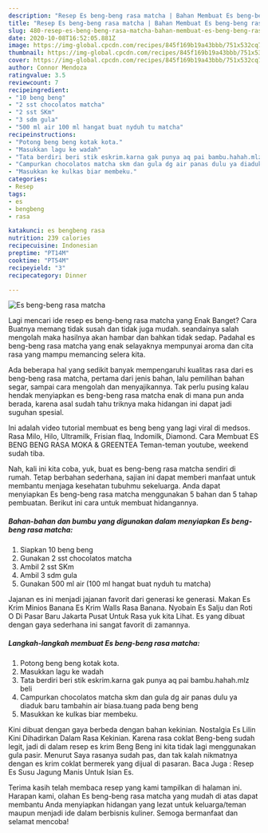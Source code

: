 ```yaml
---
description: "Resep Es beng-beng rasa matcha | Bahan Membuat Es beng-beng rasa matcha Yang Mudah Dan Praktis"
title: "Resep Es beng-beng rasa matcha | Bahan Membuat Es beng-beng rasa matcha Yang Mudah Dan Praktis"
slug: 480-resep-es-beng-beng-rasa-matcha-bahan-membuat-es-beng-beng-rasa-matcha-yang-mudah-dan-praktis
date: 2020-10-08T16:52:05.881Z
image: https://img-global.cpcdn.com/recipes/845f169b19a43bbb/751x532cq70/es-beng-beng-rasa-matcha-foto-resep-utama.jpg
thumbnail: https://img-global.cpcdn.com/recipes/845f169b19a43bbb/751x532cq70/es-beng-beng-rasa-matcha-foto-resep-utama.jpg
cover: https://img-global.cpcdn.com/recipes/845f169b19a43bbb/751x532cq70/es-beng-beng-rasa-matcha-foto-resep-utama.jpg
author: Connor Mendoza
ratingvalue: 3.5
reviewcount: 7
recipeingredient:
- "10 beng beng"
- "2 sst chocolatos matcha"
- "2 sst SKm"
- "3 sdm gula"
- "500 ml air 100 ml hangat buat nyduh tu matcha"
recipeinstructions:
- "Potong beng beng kotak kota."
- "Masukkan lagu ke wadah"
- "Tata berdiri beri stik eskrim.karna gak punya aq pai bambu.hahah.mlz beli"
- "Campurkan chocolatos matcha skm dan gula dg air panas dulu ya diaduk baru tambahin air biasa.tuang pada beng beng"
- "Masukkan ke kulkas biar membeku."
categories:
- Resep
tags:
- es
- bengbeng
- rasa

katakunci: es bengbeng rasa 
nutrition: 239 calories
recipecuisine: Indonesian
preptime: "PT14M"
cooktime: "PT54M"
recipeyield: "3"
recipecategory: Dinner

---
```



![Es beng-beng rasa matcha](https://img-global.cpcdn.com/recipes/845f169b19a43bbb/751x532cq70/es-beng-beng-rasa-matcha-foto-resep-utama.jpg)

Lagi mencari ide resep es beng-beng rasa matcha yang Enak Banget? Cara Buatnya memang tidak susah dan tidak juga mudah. seandainya salah mengolah maka hasilnya akan hambar dan bahkan tidak sedap. Padahal es beng-beng rasa matcha yang enak selayaknya mempunyai aroma dan cita rasa yang mampu memancing selera kita.

Ada beberapa hal yang sedikit banyak mempengaruhi kualitas rasa dari es beng-beng rasa matcha, pertama dari jenis bahan, lalu pemilihan bahan segar, sampai cara mengolah dan menyajikannya. Tak perlu pusing kalau hendak menyiapkan es beng-beng rasa matcha enak di mana pun anda berada, karena asal sudah tahu triknya maka hidangan ini dapat jadi suguhan spesial.

Ini adalah video tutorial membuat es beng beng yang lagi viral di medsos. Rasa Milo, Hilo, Ultramilk, Frisian flaq, Indomilk, Diamond. Cara Membuat ES BENG BENG RASA MOKA &amp; GREENTEA Teman-teman youtube, weekend sudah tiba.


Nah, kali ini kita coba, yuk, buat es beng-beng rasa matcha sendiri di rumah. Tetap berbahan sederhana, sajian ini dapat memberi manfaat untuk membantu menjaga kesehatan tubuhmu sekeluarga. Anda dapat menyiapkan Es beng-beng rasa matcha menggunakan 5 bahan dan 5 tahap pembuatan. Berikut ini cara untuk membuat hidangannya.

<!--inarticleads1-->

##### Bahan-bahan dan bumbu yang digunakan dalam menyiapkan Es beng-beng rasa matcha:

1. Siapkan 10 beng beng
1. Gunakan 2 sst chocolatos matcha
1. Ambil 2 sst SKm
1. Ambil 3 sdm gula
1. Gunakan 500 ml air (100 ml hangat buat nyduh tu matcha)


Jajanan es ini menjadi jajanan favorit dari generasi ke generasi. Makan Es Krim Minios Banana Es Krim Walls Rasa Banana. Nyobain Es Salju dan Roti O Di Pasar Baru Jakarta Pusat Untuk Rasa yuk kita Lihat. Es yang dibuat dengan gaya sederhana ini sangat favorit di zamannya. 

<!--inarticleads2-->

##### Langkah-langkah membuat Es beng-beng rasa matcha:

1. Potong beng beng kotak kota.
1. Masukkan lagu ke wadah
1. Tata berdiri beri stik eskrim.karna gak punya aq pai bambu.hahah.mlz beli
1. Campurkan chocolatos matcha skm dan gula dg air panas dulu ya diaduk baru tambahin air biasa.tuang pada beng beng
1. Masukkan ke kulkas biar membeku.


Kini dibuat dengan gaya berbeda dengan bahan kekinian. Nostalgia Es Lilin Kini Dihadirkan Dalam Rasa Kekinian. Karena rasa coklat Beng-beng sudah legit, jadi di dalam resep es krim Beng Beng ini kita tidak lagi menggunakan gula pasir. Menurut Saya rasanya sudah pas, dan tak kalah nikmatnya dengan es krim coklat bermerek yang dijual di pasaran. Baca Juga : Resep Es Susu Jagung Manis Untuk Isian Es. 

Terima kasih telah membaca resep yang kami tampilkan di halaman ini. Harapan kami, olahan Es beng-beng rasa matcha yang mudah di atas dapat membantu Anda menyiapkan hidangan yang lezat untuk keluarga/teman maupun menjadi ide dalam berbisnis kuliner. Semoga bermanfaat dan selamat mencoba!
